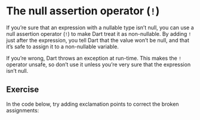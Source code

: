 # The null assertion operator (`!`)
If you’re sure that an expression with a nullable type isn’t null, you can use a
null assertion operator (`!`) to make Dart treat it as non-nullable. By adding 
`!` just after the expression, you tell Dart that the value won’t be null, and
that it’s safe to assign it to a non-nullable variable.

If you’re wrong, Dart throws an exception at run-time. This makes the `!`
operator unsafe, so don’t use it unless you’re very sure that the expression
isn’t null.

## Exercise
In the code below, try adding exclamation points to correct the broken
assignments: